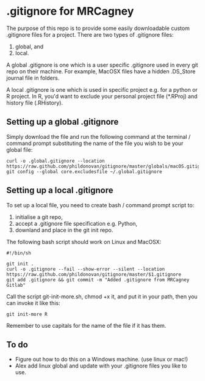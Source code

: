 # .gitignore for MRCagney

The purpose of this repo is to provide some easily downloadable custom .gitignore files for a project. There are two types of .gitignore files:

  1. global, and
  2. local.

A global .gitignore is one which is a user specific .gitignore used in every git repo on their machine. For example, MacOSX files have a hidden .DS_Store journal file in folders.

A local .gitignore is one which is used in specific project e.g. for a python or R project. In R, you'd want to exclude your personal project file (\*.RProj) and history file (.RHistory).

## Setting up a global .gitignore

Simply download the file and run the following command at the terminal / command prompt substituting the name of the file you wish to be your global file:

    curl -o .global.gitignore --location https://raw.github.com/phildonovan/gitignore/master/globals/macOS.gitignore
    git config --global core.excludesfile ~/.global.gitignore

## Setting up a local .gitignore

To set up a local file, you need to create bash / command prompt script to:

  1. initialise a git repo,
  2. accept a .gitignore file specification e.g. Python,
  3. downland and place in the git init repo.

The following bash script should work on Linux and MacOSX:

    #!/bin/sh

    git init .
    curl -o .gitignore --fail --show-error --silent --location https://raw.github.com/phildonovan/gitignore/master/$1.gitignore
    git add .gitignore && git commit -m "Added .gitignore from MRCagney Gitlab"

Call the script git-init-more.sh, chmod +x it, and put it in your path, then you can invoke it like this:

    git init-more R

Remember to use capitals for the name of the file if it has them.

## To do

  * Figure out how to do this on a Windows machine. (use linux or mac!)
  * Alex add linux global and update with your .gitignore files you like to use.
